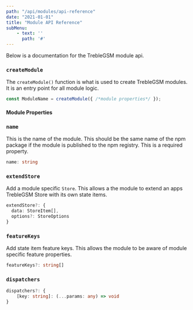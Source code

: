 ```yaml
---
path: "/api/modules/api-reference"
date: "2021-01-01"
title: "Module API Reference"
subMenu: 
    - text: ''
      path: '#'
---
```


Below is a documentation for the TrebleGSM module api.

### `createModule`
The `createModule()` function is what is used to create TrebleGSM modules. It is an entry point for all module logic.
```javascript
const ModuleName = createModule({ /*module properties*/ });
```

#### Module Properties

### `name`
This is the name of the module. This should be the same name of the npm package if the module is published to the npm registry. This is a required property.
```Typescript
name: string
```
### `extendStore`
Add a module specific `Store`. This allows a the module to extend an apps TrebleGSM Store with its own state items.
```Typescript
extendStore?: {
  data: StoreItem[],
  options?: StoreOptions
}
```
### `featureKeys`
Add state item feature keys. This allows the module to be aware of module specific feature properties.
```typescript
featureKeys?: string[]
```
### `dispatchers`
```typescript
dispatchers?: { 
    [key: string]: (...params: any) => void 
}
```


 

